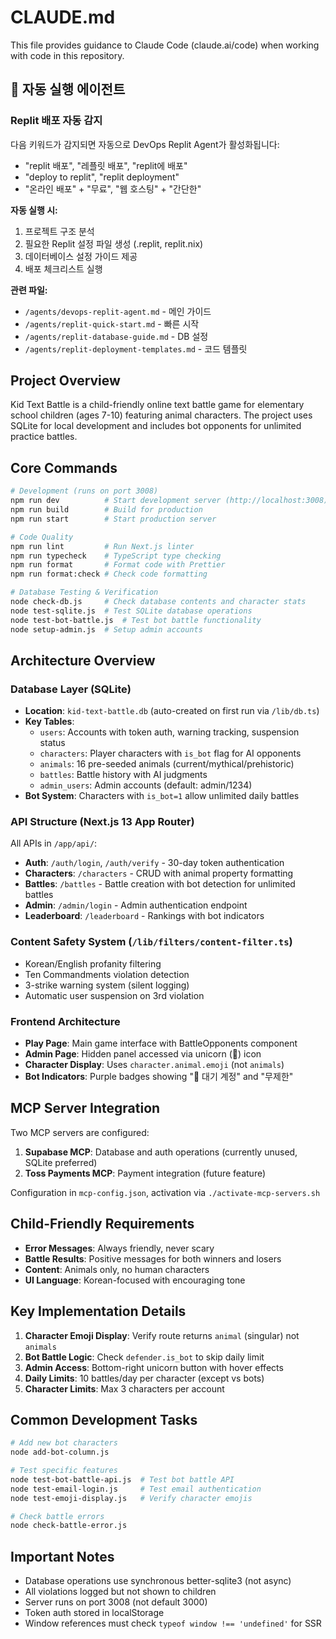 # CLAUDE.md

This file provides guidance to Claude Code (claude.ai/code) when working with code in this repository.

## 🚀 자동 실행 에이전트

### Replit 배포 자동 감지
다음 키워드가 감지되면 자동으로 DevOps Replit Agent가 활성화됩니다:
- "replit 배포", "레플릿 배포", "replit에 배포"
- "deploy to replit", "replit deployment"
- "온라인 배포" + "무료", "웹 호스팅" + "간단한"

**자동 실행 시:**
1. 프로젝트 구조 분석
2. 필요한 Replit 설정 파일 생성 (.replit, replit.nix)
3. 데이터베이스 설정 가이드 제공
4. 배포 체크리스트 실행

**관련 파일:**
- `/agents/devops-replit-agent.md` - 메인 가이드
- `/agents/replit-quick-start.md` - 빠른 시작
- `/agents/replit-database-guide.md` - DB 설정
- `/agents/replit-deployment-templates.md` - 코드 템플릿

## Project Overview

Kid Text Battle is a child-friendly online text battle game for elementary school children (ages 7-10) featuring animal characters. The project uses SQLite for local development and includes bot opponents for unlimited practice battles.

## Core Commands

```bash
# Development (runs on port 3008)
npm run dev          # Start development server (http://localhost:3008)
npm run build        # Build for production
npm run start        # Start production server

# Code Quality
npm run lint         # Run Next.js linter
npm run typecheck    # TypeScript type checking
npm run format       # Format code with Prettier
npm run format:check # Check code formatting

# Database Testing & Verification
node check-db.js     # Check database contents and character stats
node test-sqlite.js  # Test SQLite database operations
node test-bot-battle.js  # Test bot battle functionality
node setup-admin.js  # Setup admin accounts
```

## Architecture Overview

### Database Layer (SQLite)
- **Location**: `kid-text-battle.db` (auto-created on first run via `/lib/db.ts`)
- **Key Tables**:
  - `users`: Accounts with token auth, warning tracking, suspension status
  - `characters`: Player characters with `is_bot` flag for AI opponents
  - `animals`: 16 pre-seeded animals (current/mythical/prehistoric)
  - `battles`: Battle history with AI judgments
  - `admin_users`: Admin accounts (default: admin/1234)
- **Bot System**: Characters with `is_bot=1` allow unlimited daily battles

### API Structure (Next.js 13 App Router)
All APIs in `/app/api/`:
- **Auth**: `/auth/login`, `/auth/verify` - 30-day token authentication
- **Characters**: `/characters` - CRUD with animal property formatting
- **Battles**: `/battles` - Battle creation with bot detection for unlimited battles
- **Admin**: `/admin/login` - Admin authentication endpoint
- **Leaderboard**: `/leaderboard` - Rankings with bot indicators

### Content Safety System (`/lib/filters/content-filter.ts`)
- Korean/English profanity filtering
- Ten Commandments violation detection
- 3-strike warning system (silent logging)
- Automatic user suspension on 3rd violation

### Frontend Architecture
- **Play Page**: Main game interface with BattleOpponents component
- **Admin Page**: Hidden panel accessed via unicorn (🦄) icon
- **Character Display**: Uses `character.animal.emoji` (not `animals`)
- **Bot Indicators**: Purple badges showing "🤖 대기 계정" and "무제한"

## MCP Server Integration

Two MCP servers are configured:
1. **Supabase MCP**: Database and auth operations (currently unused, SQLite preferred)
2. **Toss Payments MCP**: Payment integration (future feature)

Configuration in `mcp-config.json`, activation via `./activate-mcp-servers.sh`

## Child-Friendly Requirements

- **Error Messages**: Always friendly, never scary
- **Battle Results**: Positive messages for both winners and losers  
- **Content**: Animals only, no human characters
- **UI Language**: Korean-focused with encouraging tone

## Key Implementation Details

1. **Character Emoji Display**: Verify route returns `animal` (singular) not `animals`
2. **Bot Battle Logic**: Check `defender.is_bot` to skip daily limit
3. **Admin Access**: Bottom-right unicorn button with hover effects
4. **Daily Limits**: 10 battles/day per character (except vs bots)
5. **Character Limits**: Max 3 characters per account

## Common Development Tasks

```bash
# Add new bot characters
node add-bot-column.js

# Test specific features
node test-bot-battle-api.js  # Test bot battle API
node test-email-login.js     # Test email authentication
node test-emoji-display.js   # Verify character emojis

# Check battle errors
node check-battle-error.js
```

## Important Notes

- Database operations use synchronous better-sqlite3 (not async)
- All violations logged but not shown to children
- Server runs on port 3008 (not default 3000)
- Token auth stored in localStorage
- Window references must check `typeof window !== 'undefined'` for SSR